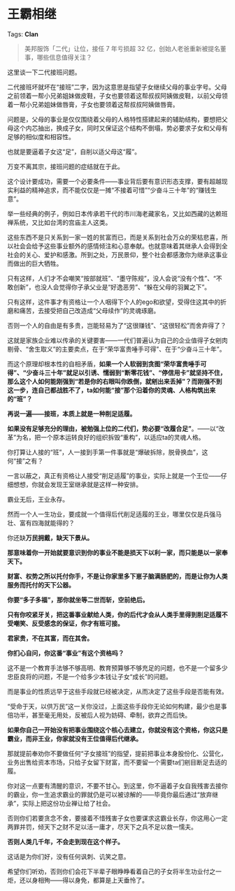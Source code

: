 # 王霸相继

Tags: **Clan**

> 美邦服饰「二代」让位，接任 7 年亏损超 32 亿，创始人老爸重新被提名董事，哪些信息值得关注？



这里谈一下二代接班问题。

二代接班坏就坏在“接班”二字，因为这意思是指望子女继续父母的事业字号。父母之前领着一帮小兄弟姐妹做皮鞋，子女也要领着这帮叔叔阿姨做皮鞋，以前父母领着一帮小兄弟姐妹做唇膏，子女也要领着这帮叔叔阿姨做唇膏。

问题是，父母的事业是仅仅围绕着父母的人格特性搭建起来的辅助结构，要想把父母这个内芯抽出，换成子女，同时又保证这个结构不倒塌，势必要求子女和父母有足够的相似度和相容性。

也就是要逼着子女这“足”，自削以适父母这“履”。

万变不离其宗，接班问题的症结就在于此。

这个设计要成功，需要一个必要条件——事业背后要有意识形态支撑，要有超越现实利益的精神追求，而不能仅仅是一摊“不接着可惜”“少奋斗三十年”的“赚钱生意”。

举一些经典的例子，例如日本传承若干代的市川海老藏家名，又比如西藏的达赖班禅系统，又比如台湾的宫庙主人这类。

这些东西不是只关系到一家一姓的贫富而已，而是关系到社会万众的荣枯悲喜，所以社会会给予这些事业额外的感情倾注和心意奉献。也就意味着其继承人会得到全社会的关心、爱护和感激。所到之处，万民景仰，整个社会都感激你为继承这事业而做出的巨大牺牲。

只有这样，人们才不会嘲笑“按部就班”、“墨守陈规”，没人会说“没有个性”、“不敢创新”，也没人会觉得你子承父业是“好逸恶劳”、“躲在父母的羽翼之下”。

只有这样，这件事才有资格让一个人咽得下个人的ego和欲望，受得住这其中的折磨和痛苦，去接受把自己改造成“父母续作”的灵魂琢磨。

否则一个人的自由是有多贵，岂能轻易为了“这很赚钱”、“这很轻松”而舍弃得了？

这就是家族企业难以传承的关键要害——一代们普遍认为自己的企业值得子女剜肉剔骨、“舍生取义”的主要卖点，在于“荣华富贵唾手可得”、在于“少奋斗三十年”。

而这个原理却根本性的自相矛盾，**如果一个人软弱到贪图“荣华富贵唾手可得”、“少奋斗三十年”就足以引诱、懦弱到“断零花钱”、“停信用卡”就坚持不住，那么这个人如何能刚强到“若是你的右眼叫你跌倒，就剜出来丢掉”？而刚强不到这一步，连自己都战胜不了，ta如何能“接”那个沿着你的灵魂、人格构筑出来的“班”？**

**再说一遍——接班，本质上就是一种削足适履。**

**如果没有足够充分的理由，被勉强上位的二代们，势必要“改履合足”**。——以“改革”为名，把一个原本运转良好的组织拆毁“重构”，以适应ta的灵魂人格。

你打算让人接的“班”，人一接到手第一件事就是“爆破拆除，脱骨换血”，这何“接”之有？

一言以蔽之，真正有资格让人接受“削足适履”的事业，实际上就是一个王位——仔细想想，你就会发现王室继承就是这样一种安排。

霸业无后，王业永存。

然而一个人一生功业，要成就一个值得后代削足适履的王业，哪里仅仅是兵强马壮、富有四海就能得的？

你还缺**万民拥戴，缺天下景从。**

**那意味着你一开始就要意识到你的事业不能是损天下以利一家，而只能是以一家奉天下。**

**财富、权势之所以托付你手，不是让你家里多下崽子脑满肠肥的，而是让你为人类服务而托付的天下公器。**

**你要“多子多福”，那你就坐等二世而斩，空前绝后。**

**只有你咬紧牙关，把这番事业献给人类，你的后代才会从人类手里得到削足适履不受嘲笑、反受感念的保证，你才有班可接。**

**君家贵，不在其富，而在其舍。**

**你扪心自问，你这番“事业”有这个资格吗？**

这不是一个教育手法够不够高明、教育预算够不够充足的问题，也不是一个留多少忠臣良将的问题，不是一个给多少本钱让子女“成长”的问题。

而是事业的性质远早于这些手段就已经被决定，从而决定了这些手段是否能有效。

“受命于天，以供万民”这一关你没过，上面这些手段你无论如何构建，最少也是事倍功半，甚至毫无用处，反被后人视为妨碍、牵制，欲弃之而后快。

**如果你自己一开始没有把事业围绕这个核心去建立，你就没有这个资格，你这只是霸业，而非王业，你家就没有王位值得后代继承。**

那就提前奉劝你不要做任何“子女接班”的指望，提前把事业本身股份化、公营化，业务出售给资本市场，只给子女留下财富，而不要留一个需要ta们剜目断足去适的履。

你对这一点要有清醒的意识，不要不甘心。到这里，你不逼着子女自我残害去接你的霸业，你一生追求霸业的罪就仍是可以被谅解的——毕竟你最后通过“放弃继承”，实际上把这份功业禅让给了社会。

否则你们若要贪念不舍，要接着不惜残害子女也要谋求这霸业长存，你这用心一定两罪并罚，倾天下之财不足以活一庸才，尽天下之兵不足以救一懦夫。

**否则人类几千年，不会走到现在这个样子。**

这话是为你们好，没有任何讽刺、讥笑之意。

希望你们听劝，否则你们会花下半辈子眼睁睁看着自己的子女将半生功业付之一炬，还以身相殉——得以身免，都算是上天垂怜了。



